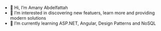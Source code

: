 - 👋 Hi, I’m Amany Abdelfattah
- 👀 I’m interested in discovering new featuers, learn more and providing modern solutions
- 🌱 I’m currently learning ASP.NET, Angular, Design Patterns and NoSQL
